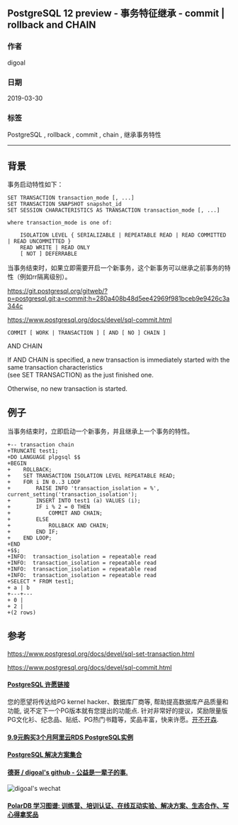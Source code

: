 ## PostgreSQL 12 preview - 事务特征继承 - commit | rollback and CHAIN   
                                              
### 作者                                              
digoal                                              
                                              
### 日期                                              
2019-03-30                                              
                                              
### 标签                                              
PostgreSQL , rollback , commit , chain , 继承事务特性    
                                              
----                                              
                                              
## 背景   
事务启动特性如下：  
  
```  
SET TRANSACTION transaction_mode [, ...]  
SET TRANSACTION SNAPSHOT snapshot_id  
SET SESSION CHARACTERISTICS AS TRANSACTION transaction_mode [, ...]  
  
where transaction_mode is one of:  
  
    ISOLATION LEVEL { SERIALIZABLE | REPEATABLE READ | READ COMMITTED | READ UNCOMMITTED }  
    READ WRITE | READ ONLY  
    [ NOT ] DEFERRABLE  
```  
  
当事务结束时，如果立即需要开启一个新事务，这个新事务可以继承之前事务的特性（例如rr隔离级别）。  
  
https://git.postgresql.org/gitweb/?p=postgresql.git;a=commit;h=280a408b48d5ee42969f981bceb9e9426c3a344c  
  
https://www.postgresql.org/docs/devel/sql-commit.html  
  
```  
COMMIT [ WORK | TRANSACTION ] [ AND [ NO ] CHAIN ]  
```  
  
AND CHAIN  
  
If AND CHAIN is specified, a new transaction is immediately started with the same transaction characteristics   
(see SET TRANSACTION) as the just finished one.   
  
Otherwise, no new transaction is started.  
  
## 例子  
当事务结束时，立即启动一个新事务，并且继承上一个事务的特性。  
  
```  
+-- transaction chain  
+TRUNCATE test1;  
+DO LANGUAGE plpgsql $$  
+BEGIN  
+    ROLLBACK;  
+    SET TRANSACTION ISOLATION LEVEL REPEATABLE READ;  
+    FOR i IN 0..3 LOOP  
+        RAISE INFO 'transaction_isolation = %', current_setting('transaction_isolation');  
+        INSERT INTO test1 (a) VALUES (i);  
+        IF i % 2 = 0 THEN  
+            COMMIT AND CHAIN;  
+        ELSE  
+            ROLLBACK AND CHAIN;  
+        END IF;  
+    END LOOP;  
+END  
+$$;  
+INFO:  transaction_isolation = repeatable read  
+INFO:  transaction_isolation = repeatable read  
+INFO:  transaction_isolation = repeatable read  
+INFO:  transaction_isolation = repeatable read  
+SELECT * FROM test1;  
+ a | b   
+---+---  
+ 0 |   
+ 2 |   
+(2 rows)  
```  
    
## 参考  
https://www.postgresql.org/docs/devel/sql-set-transaction.html  
  
https://www.postgresql.org/docs/devel/sql-commit.html  
  
  
  
  
  
  
  
  
  
  
  
  
  
  
  
  
  
  
  
  
  
  
  
  
  
  
  
  
  
  
  
  
  
  
  
  
  
  
  
  
  
  
  
  
  
  
  
  
  
  
  
  
  
  
  
  
  
  
  
  
  
  
  
  
  
  
  
  
  
  
#### [PostgreSQL 许愿链接](https://github.com/digoal/blog/issues/76 "269ac3d1c492e938c0191101c7238216")
您的愿望将传达给PG kernel hacker、数据库厂商等, 帮助提高数据库产品质量和功能, 说不定下一个PG版本就有您提出的功能点. 针对非常好的提议，奖励限量版PG文化衫、纪念品、贴纸、PG热门书籍等，奖品丰富，快来许愿。[开不开森](https://github.com/digoal/blog/issues/76 "269ac3d1c492e938c0191101c7238216").  
  
  
#### [9.9元购买3个月阿里云RDS PostgreSQL实例](https://www.aliyun.com/database/postgresqlactivity "57258f76c37864c6e6d23383d05714ea")
  
  
#### [PostgreSQL 解决方案集合](https://yq.aliyun.com/topic/118 "40cff096e9ed7122c512b35d8561d9c8")
  
  
#### [德哥 / digoal's github - 公益是一辈子的事.](https://github.com/digoal/blog/blob/master/README.md "22709685feb7cab07d30f30387f0a9ae")
  
  
![digoal's wechat](../pic/digoal_weixin.jpg "f7ad92eeba24523fd47a6e1a0e691b59")
  
  
#### [PolarDB 学习图谱: 训练营、培训认证、在线互动实验、解决方案、生态合作、写心得拿奖品](https://www.aliyun.com/database/openpolardb/activity "8642f60e04ed0c814bf9cb9677976bd4")
  
